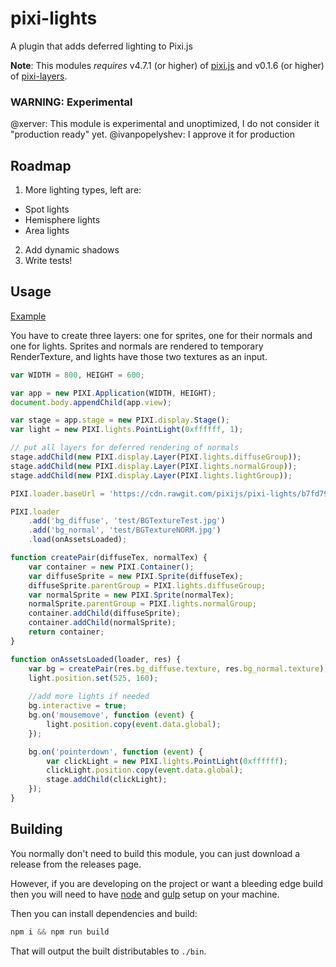 # pixi-lights

A plugin that adds deferred lighting to Pixi.js

**Note**: This modules *requires* v4.7.1 (or higher) of [pixi.js](https://github.com/pixijs/pixi.js)
and v0.1.6 (or higher) of [pixi-layers](https://github.com/pixijs/pixi-display).

### WARNING: Experimental

@xerver: This module is experimental and unoptimized, I do not consider it "production ready" yet.
@ivanpopelyshev: I approve it for production

## Roadmap

1. More lighting types, left are:
 - Spot lights
 - Hemisphere lights
 - Area lights
2. Add dynamic shadows
3. Write tests!

## Usage

[Example](http://pixijs.io/examples/#/layers/normals.js)

You have to create three layers: one for sprites, one for their normals and one for lights. 
Sprites and normals are rendered to temporary RenderTexture, and lights have those two textures as an input.  

```js
var WIDTH = 800, HEIGHT = 600;

var app = new PIXI.Application(WIDTH, HEIGHT);
document.body.appendChild(app.view);

var stage = app.stage = new PIXI.display.Stage();
var light = new PIXI.lights.PointLight(0xffffff, 1);

// put all layers for deferred rendering of normals
stage.addChild(new PIXI.display.Layer(PIXI.lights.diffuseGroup));
stage.addChild(new PIXI.display.Layer(PIXI.lights.normalGroup));
stage.addChild(new PIXI.display.Layer(PIXI.lights.lightGroup));

PIXI.loader.baseUrl = 'https://cdn.rawgit.com/pixijs/pixi-lights/b7fd7924fdf4e6a6b913ff29161402e7b36f0c0f/';

PIXI.loader
    .add('bg_diffuse', 'test/BGTextureTest.jpg')
    .add('bg_normal', 'test/BGTextureNORM.jpg')
    .load(onAssetsLoaded);

function createPair(diffuseTex, normalTex) {
    var container = new PIXI.Container();
    var diffuseSprite = new PIXI.Sprite(diffuseTex);
    diffuseSprite.parentGroup = PIXI.lights.diffuseGroup;
    var normalSprite = new PIXI.Sprite(normalTex);
    normalSprite.parentGroup = PIXI.lights.normalGroup;
    container.addChild(diffuseSprite);
    container.addChild(normalSprite);
    return container;
}

function onAssetsLoaded(loader, res) {
    var bg = createPair(res.bg_diffuse.texture, res.bg_normal.texture);
    light.position.set(525, 160);
    
    //add more lights if needed
    bg.interactive = true;
    bg.on('mousemove', function (event) {
        light.position.copy(event.data.global);
    });

    bg.on('pointerdown', function (event) {
        var clickLight = new PIXI.lights.PointLight(0xffffff);
        clickLight.position.copy(event.data.global);
        stage.addChild(clickLight);
    });
}

```

## Building

You normally don't need to build this module, you can just download a release from the
releases page.

However, if you are developing on the project or want a bleeding edge build then you
will need to have [node][node] and [gulp][gulp] setup on your machine.

Then you can install dependencies and build:

```js
npm i && npm run build
```

That will output the built distributables to `./bin`.

[node]:       http://nodejs.org/
[gulp]:       http://gulpjs.com/
